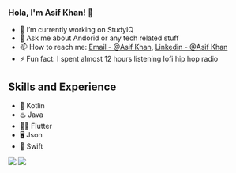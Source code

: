 ### Hola, I'm Asif Khan! 👋

- 🔭 I’m currently working on StudyIQ
- 💬 Ask me about Andorid or any tech related stuff
- 📫 How to reach me: [Email - @Asif Khan](mailto:gorrallblack@gmail.com), [Linkedin - @Asif Khan](linkedin.com/in/asif-khan-mobile)
- ⚡ Fun fact: I spent almost 12 hours listening lofi hip hop radio

## Skills and Experience
* 📱 Kotlin
* ♨️ Java
* 👨‍💻 Flutter
* 🖥️ Json
* 📱 Swift


<img src="https://github-readme-stats.vercel.app/api/top-langs/?username=gorrallblack&amp;theme=dark&amp;hide_langs_below=1%22%20style=%22max-width:100%">
<img src="https://github-readme-stats.vercel.app/api?username=gorrallblack&&show_icons=true&title_color=ffffff&icon_color=79FE96&text_color=daf7dc&bg_color=191919">
